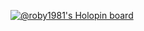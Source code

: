 
[![@roby1981's Holopin board](https://holopin.io/api/user/board?user=roby1981)](https://holopin.io/@roby1981)
